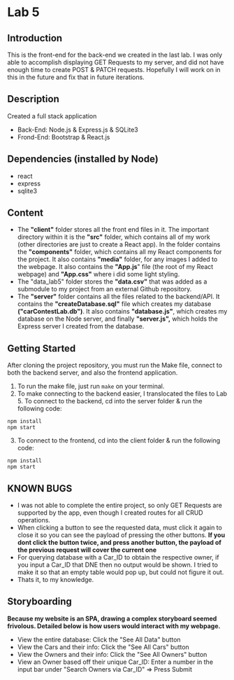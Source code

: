 # Lab 5

## Introduction
This is the front-end for the back-end we created in the last lab. I was only able to accomplish displaying GET Requests to my server, and did not have enough time to create POST & PATCH requests. Hopefully I will work on in this in the future and fix that in future iterations.

## Description
Created a full stack application
* Back-End: Node.js & Express.js & SQLite3
* Frond-End: Bootstrap & React.js

## Dependencies (installed by Node)
-   react
- express
- sqlite3

## Content
- The **"client"** folder stores all the front end files in it. The important directory within it is the **"src"** folder, which contains all of my work (other directories are just to create a React app). In the folder contains the **"components"** folder, which contains all my React components for the project. It also contains **"media"** folder, for any images I added to the webpage. It also contains the **"App.js**" file (the root of my React webpage) and **"App.css"** where i did some light styling.
- The "data_lab5" folder stores the **"data.csv"** that was added as a submodule to my project from an external Github repository.
- The **"server"** folder contains all the files related to the backend/API. It contains the **"createDatabase.sql"** file which creates my database **("carContestLab.db")**. It also contains **"database.js"**, which creates my database on the Node server, and finally **"server.js",** which holds the Express server I created from the database. 

## Getting Started

After cloning the project repository, you must  run the Make file, connect to both the backend server, and also the frontend application.

1. To run the make file, just run `` make `` on your terminal.
2. To make connecting to the backend easier, I translocated the files to Lab 5. To connect to the backend, cd into the server folder & run the following code: 

```
npm install 
npm start
```

3. To connect to the frontend, cd into the client folder & run the following code: 

```
npm install 
npm start
```

## KNOWN BUGS
- I was not able to complete the entire project, so only GET Requests are supported by the app, even though I created routes for all CRUD operations.
- When clicking a button to see the requested data, must click it again to close it so you can see the payload of pressing the other buttons. **If you dont click the button twice, and press another button, the payload of the previous request will cover the current one**
- For querying database with a Car_ID to obtain the respective owner, if you input a Car_ID that DNE then no output would be shown. I tried to make it so that an empty table would pop up, but could not figure it out. 
- Thats it, to my knowledge.

## Storyboarding

**Because my website is an SPA, drawing a complex storyboard seemed frivolous. Detailed below is how users would interact with my webpage.**

-   View the entire database: Click the "See All Data" button
-   View the Cars and their info: Click the "See All Cars" button
-   View the Owners and their info: Click the "See All Owners" button
- View an Owner based off their unique Car_ID: Enter a number in the input bar under "Search Owners via Car_ID" => Press Submit
